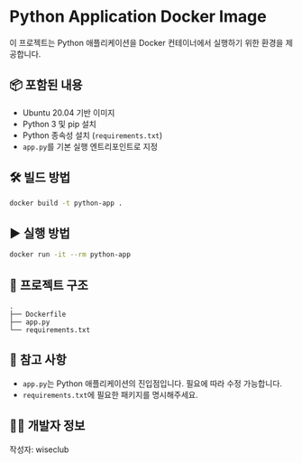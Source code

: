 
# Python Application Docker Image

이 프로젝트는 Python 애플리케이션을 Docker 컨테이너에서 실행하기 위한 환경을 제공합니다.

## 📦 포함된 내용

- Ubuntu 20.04 기반 이미지
- Python 3 및 pip 설치
- Python 종속성 설치 (`requirements.txt`)
- `app.py`를 기본 실행 엔트리포인트로 지정

## 🛠️ 빌드 방법

```bash
docker build -t python-app .
```

## ▶️ 실행 방법

```bash
docker run -it --rm python-app
```

## 📁 프로젝트 구조

```
.
├── Dockerfile
├── app.py
└── requirements.txt
```

## 📌 참고 사항

- `app.py`는 Python 애플리케이션의 진입점입니다. 필요에 따라 수정 가능합니다.
- `requirements.txt`에 필요한 패키지를 명시해주세요.

## 🧑‍💻 개발자 정보

작성자: wiseclub  
